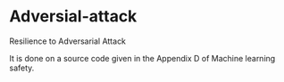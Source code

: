 # Adversial-attack

 Resilience to Adversarial Attack

 It is done on a source code given in the Appendix D of Machine learning safety.
